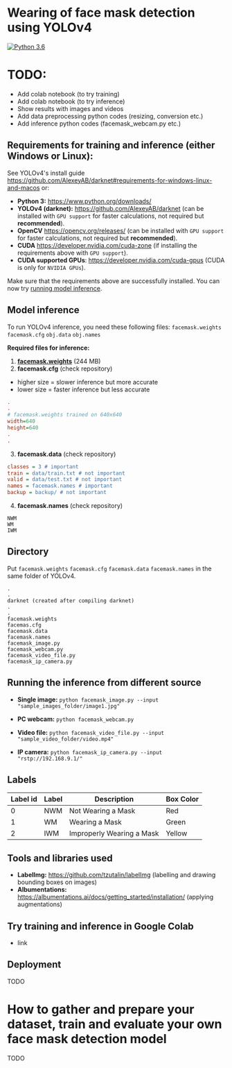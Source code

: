 # Wearing of face mask detection using YOLOv4
[![Python 3.6](https://img.shields.io/badge/Python-3.6-3776AB)](https://www.python.org/downloads/release/python-360/)

# TODO:
- Add colab notebook (to try training)
- Add colab notebook (to try inference)
- Show results with images and videos
- Add data preprocessing python codes (resizing, conversion etc.)
- Add inference python codes (facemask_webcam.py etc.)

## Requirements for  training and inference (either Windows or Linux):
See YOLOv4's install guide https://github.com/AlexeyAB/darknet#requirements-for-windows-linux-and-macos or:
- **Python 3:** https://www.python.org/downloads/
- **YOLOv4 (darknet):** https://github.com/AlexeyAB/darknet (can be installed with `GPU support` for faster calculations, not required but **recommended**).
- **OpenCV** https://opencv.org/releases/ (can be installed with `GPU support` for faster calculations, not required but **recommended**).
- **CUDA** https://developer.nvidia.com/cuda-zone (if installing the requirements above with `GPU support`).
- **CUDA supported GPUs**:  https://developer.nvidia.com/cuda-gpus (CUDA is only for `NVIDIA GPUs`).

Make sure that the requirements above are successfully installed. You can now try [running model inference](#running-model-inference).

## Model inference
To run YOLOv4 inference, you need these following files:
`facemask.weights` `facemask.cfg` `obj.data` `obj.names`

**Required files for inference:**
1. **[facemask.weights](https://github.com/lpfacun/facemask-detection-yolov4/releases/download/model/facemask.weights)** (244 MB)
2. **facemask.cfg** (check repository)
- higher size = slower inference but more accurate
- lower size = faster inference but less accurate
```ini
.
.
# facemask.weights trained on 640x640
width=640
height=640 
.
.
```
3. **facemask.data** (check repository)
```ini
classes = 3 # important
train = data/train.txt # not important
valid = data/test.txt # not important
names = facemask.names # important
backup = backup/ # not important
```
4. **facemask.names** (check repository)
```
NWM
WM
IWM
```

## Directory
Put `facemask.weights` `facemask.cfg` `facemask.data` `facemask.names` in the same folder of YOLOv4. 
```
.
.
darknet (created after compiling darknet)
.
.
facemask.weights
facemas.cfg
facemask.data
facemask.names
facemask_image.py
facemask_webcam.py
facemask_video_file.py
facemask_ip_camera.py
```

## Running the inference from different source

- **Single image:** `python facemask_image.py --input "sample_images_folder/image1.jpg"` 

- **PC webcam:** `python facemask_webcam.py`

- **Video file:** `python facemask_video_file.py --input "sample_video_folder/video.mp4"` 

- **IP camera:** `python facemask_ip_camera.py --input "rstp://192.168.9.1/"`
 
 ## Labels
| Label id | Label | Description | Box Color |
| --- | --- | --- | --- |
| 0 | NWM | Not Wearing a Mask | Red |
| 1 | WM  | Wearing a Mask | Green |
| 2 | IWM | Improperly Wearing a Mask | Yellow |

## Tools and libraries used
- **LabelImg:** https://github.com/tzutalin/labelImg (labelling and drawing bounding boxes on images)
- **Albumentations:** https://albumentations.ai/docs/getting_started/installation/ (applying augmentations)

## Try training and inference in Google Colab
- link

## Deployment
TODO

# How to gather and prepare your dataset, train and evaluate your own face mask detection model
TODO
